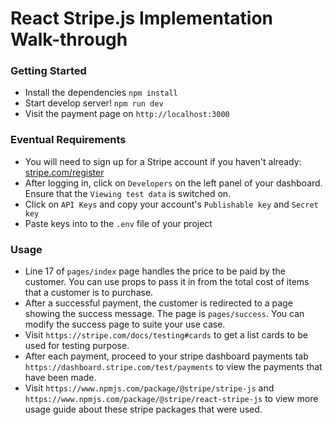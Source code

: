 # React Stripe.js Implementation Walk-through

### Getting Started

- Install the dependencies `npm install`
- Start develop server! `npm run dev`
- Visit the payment page on `http://localhost:3000`

### Eventual Requirements

- You will need to sign up for a Stripe account if you haven't already: [stripe.com/register](https://stripe.com/register)
- After logging in, click on `Developers` on the left panel of your dashboard. Ensure that the `Viewing test data` is switched on.
- Click on `API Keys` and copy your account's `Publishable key` and `Secret key`
- Paste keys into to the `.env` file of your project

### Usage

- Line 17 of `pages/index` page handles the price to be paid by the customer. You can use props to pass it in from the total cost of items that a customer is to purchase.
- After a successful payment, the customer is redirected to a page showing the success message. The page is `pages/success`. You can modify the success page to suite your use case.
- Visit `https://stripe.com/docs/testing#cards` to get a list cards to be used for testing purpose.
- After each payment, proceed to your stripe dashboard payments tab `https://dashboard.stripe.com/test/payments` to view the payments that have been made.
- Visit `https://www.npmjs.com/package/@stripe/stripe-js` and `https://www.npmjs.com/package/@stripe/react-stripe-js` to view more usage guide about these stripe packages that were used.